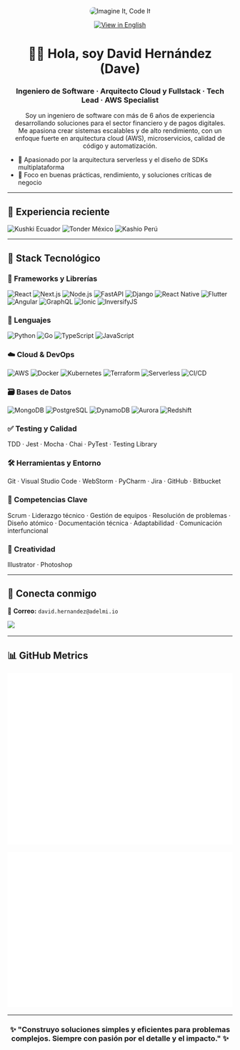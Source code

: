 <p align="center">
  <img src="https://yt3.googleusercontent.com/m3_3IbWGKu80R_uMPPSK2PCNRqwGAm5w2KED0fPESPeHniLvwjRRln23juYLl8lVGn7tYgXPug=w1707-fcrop64=1,00005a57ffffa5a8-k-c0xffffffff-no-nd-rj" alt="Imagine It, Code It" style="max-width: 100%; border-radius: 12px;">
</p>

<p align="center">
  <a href="https://github.com/davexhernandez/davexhernandez/blob/main/README.en.md" target="_blank">
    <img src="https://img.shields.io/badge/README%20in%20English-%23007acc?style=for-the-badge&logo=readme&logoColor=white" alt="View in English" />
  </a>
</p>

<h1 align="center">👨‍💻 Hola, soy David Hernández (Dave)</h1>
<h3 align="center">Ingeniero de Software · Arquitecto Cloud y Fullstack · Tech Lead · AWS Specialist</h3>

<p align="center">
  Soy un ingeniero de software con más de 6 años de experiencia desarrollando soluciones para el sector financiero y de pagos digitales. <br/>
  Me apasiona crear sistemas escalables y de alto rendimiento, con un enfoque fuerte en arquitectura cloud (AWS), microservicios, calidad de código y automatización.
</p>

<ul>
  <li>🧠 Apasionado por la arquitectura serverless y el diseño de SDKs multiplataforma</li>
  <li>🚀 Foco en buenas prácticas, rendimiento, y soluciones críticas de negocio</li>
</ul>

---

## 🧳 Experiencia reciente

<p align="left">
  <img src="https://img.shields.io/badge/Kushki 🇪🇨-00C389?style=flat-square&logo=none&logoColor=white" alt="Kushki Ecuador" />
  <img src="https://img.shields.io/badge/Tonder 🇲🇽-3B82F6?style=flat-square&logo=none&logoColor=white" alt="Tonder México" />
  <img src="https://img.shields.io/badge/Kashio 🇵🇪-1E3A8A?style=flat-square&logo=none&logoColor=white" alt="Kashio Perú" />
</p>

---

## 🧠 Stack Tecnológico

### 🧱 Frameworks y Librerías

![React](https://img.shields.io/badge/React-20232A?style=flat-square\&logo=react\&logoColor=61DAFB)
![Next.js](https://img.shields.io/badge/Next.js-000000?style=flat-square\&logo=nextdotjs\&logoColor=white)
![Node.js](https://img.shields.io/badge/Node.js-339933?style=flat-square\&logo=nodedotjs\&logoColor=white)
![FastAPI](https://img.shields.io/badge/FastAPI-009688?style=flat-square\&logo=fastapi\&logoColor=white)
![Django](https://img.shields.io/badge/Django-092E20?style=flat-square\&logo=django\&logoColor=white)
![React Native](https://img.shields.io/badge/React_Native-20232A?style=flat-square\&logo=react\&logoColor=61DAFB)
![Flutter](https://img.shields.io/badge/Flutter-02569B?style=flat-square\&logo=flutter\&logoColor=white)
![Angular](https://img.shields.io/badge/Angular-DD0031?style=flat-square\&logo=angular\&logoColor=white)
![GraphQL](https://img.shields.io/badge/GraphQL-E10098?style=flat-square\&logo=graphql\&logoColor=white)
![Ionic](https://img.shields.io/badge/Ionic-3880FF?style=flat-square\&logo=ionic\&logoColor=white)
![InversifyJS](https://img.shields.io/badge/InversifyJS-800080?style=flat-square\&logo=typescript\&logoColor=white)

### 🧰 Lenguajes

![Python](https://img.shields.io/badge/Python-3776AB?style=flat-square\&logo=python\&logoColor=white)
![Go](https://img.shields.io/badge/Go-00ADD8?style=flat-square\&logo=go\&logoColor=white)
![TypeScript](https://img.shields.io/badge/TypeScript-3178C6?style=flat-square\&logo=typescript\&logoColor=white)
![JavaScript](https://img.shields.io/badge/JavaScript-F7DF1E?style=flat-square\&logo=javascript\&logoColor=black)

### ☁️ Cloud & DevOps

![AWS](https://img.shields.io/badge/AWS-FF9900?style=flat-square\&logo=amazonaws\&logoColor=white)
![Docker](https://img.shields.io/badge/Docker-2496ED?style=flat-square\&logo=docker\&logoColor=white)
![Kubernetes](https://img.shields.io/badge/Kubernetes-326CE5?style=flat-square\&logo=kubernetes\&logoColor=white)
![Terraform](https://img.shields.io/badge/Terraform-623CE4?style=flat-square\&logo=terraform\&logoColor=white)
![Serverless](https://img.shields.io/badge/Serverless-FD5750?style=flat-square\&logo=serverless\&logoColor=white)
![CI/CD](https://img.shields.io/badge/GitHub_Actions-2088FF?style=flat-square\&logo=github-actions\&logoColor=white)

### 🗃️ Bases de Datos

![MongoDB](https://img.shields.io/badge/MongoDB-47A248?style=flat-square\&logo=mongodb\&logoColor=white)
![PostgreSQL](https://img.shields.io/badge/PostgreSQL-336791?style=flat-square\&logo=postgresql\&logoColor=white)
![DynamoDB](https://img.shields.io/badge/DynamoDB-4053D6?style=flat-square\&logo=amazondynamodb\&logoColor=white)
![Aurora](https://img.shields.io/badge/Aurora-47A248?style=flat-square\&logo=amazonaws\&logoColor=white)
![Redshift](https://img.shields.io/badge/Redshift-8C4FFF?style=flat-square\&logo=amazon-redshift\&logoColor=white)

### ✅ Testing y Calidad

TDD · Jest · Mocha · Chai · PyTest · Testing Library

### 🛠️ Herramientas y Entorno

Git · Visual Studio Code · WebStorm · PyCharm · Jira · GitHub · Bitbucket

### 💼 Competencias Clave

Scrum · Liderazgo técnico · Gestión de equipos · Resolución de problemas · Diseño atómico · Documentación técnica · Adaptabilidad · Comunicación interfuncional

### 🎨 Creatividad

Illustrator · Photoshop

---

## 📢 Conecta conmigo

📩 **Correo:** `david.hernandez@adelmi.io`

<p align="left">
  <a href="https://www.linkedin.com/in/davex-hernandez/" target="_blank">
    <img src="https://img.shields.io/badge/LinkedIn-0A66C2?style=for-the-badge&logo=linkedin&logoColor=white" />
  </a>
</p>

---

## 📊 GitHub Metrics

<p align="center">
  <img src="./metrics.svg" alt="GitHub Metrics" />
</p>
<p align="center">
  <img src="./metrics.isocalendar.svg" alt="Isometric commit calendar" />
</p>

---

<h3 align="center">✨ "Construyo soluciones simples y eficientes para problemas complejos. Siempre con pasión por el detalle y el impacto." ✨</h3>
